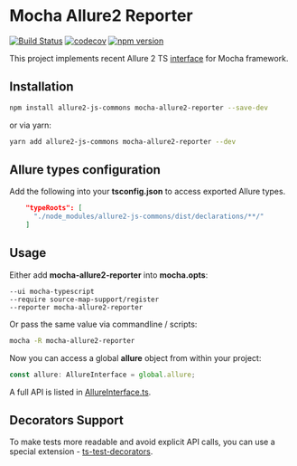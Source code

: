 # Mocha Allure2 Reporter

[![Build Status](https://travis-ci.com/sskorol/mocha-allure2-reporter.svg?branch=master)](https://travis-ci.com/sskorol/mocha-allure2-reporter)
[![codecov](https://codecov.io/gh/sskorol/mocha-allure2-reporter/branch/master/graph/badge.svg)](https://codecov.io/gh/sskorol/mocha-allure2-reporter)
[![npm version](https://badge.fury.io/js/mocha-allure2-reporter.svg)](https://badge.fury.io/js/mocha-allure2-reporter)

This project implements recent Allure 2 TS [interface](https://github.com/korobochka/allure2-js-commons) for Mocha framework.

## Installation

```bash
npm install allure2-js-commons mocha-allure2-reporter --save-dev
```
or via yarn:
```bash
yarn add allure2-js-commons mocha-allure2-reporter --dev
```

## Allure types configuration

Add the following into your **tsconfig.json** to access exported Allure types.
```json
    "typeRoots": [
      "./node_modules/allure2-js-commons/dist/declarations/**/"
    ]
```

## Usage

Either add **mocha-allure2-reporter** into **mocha.opts**:

```text
--ui mocha-typescript
--require source-map-support/register
--reporter mocha-allure2-reporter
```

Or pass the same value via commandline / scripts:

```bash
mocha -R mocha-allure2-reporter
```

Now you can access a global **allure** object from within your project:

```typescript
const allure: AllureInterface = global.allure;
``` 

A full API is listed in [AllureInterface.ts](https://github.com/korobochka/allure2-js-commons/blob/master/src/AllureInterface.ts).

## Decorators Support

To make tests more readable and avoid explicit API calls, you can use a special extension - [ts-test-decorators](https://github.com/sskorol/ts-test-decorators).
